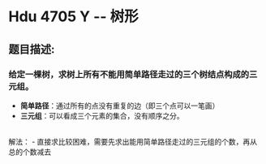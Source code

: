  Hdu 4705 Y -- 树形
=
题目描述:
-
### 给定一棵树，求树上所有不能用简单路径走过的三个树结点构成的三元组。

+ **简单路径**：通过所有的点没有重复的边（即三个点可以一笔画）
+ **三元组**：可以看成三个元素的集合，没有顺序之分。

<br>
解法：
-
直接求比较困难，需要先求出能用简单路径走过的三元组的个数，再从总的个数减去



